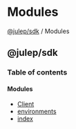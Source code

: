 # Modules

[@julep/sdk](./) / Modules

## @julep/sdk

### Table of contents

#### Modules

* [Client](../../js-sdk-docs/modules/Client.md)
* [environments](../../js-sdk-docs/modules/environments.md)
* [index](../../js-sdk-docs/modules/index.md)
